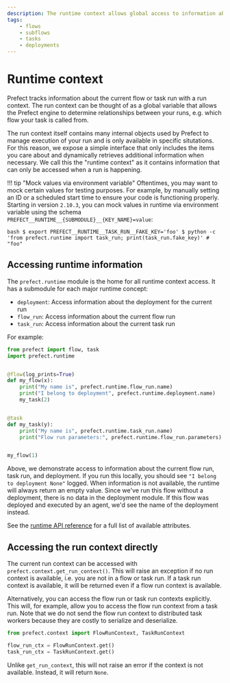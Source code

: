 ```yaml
---
description: The runtime context allows global access to information about the current run.
tags:
    - flows
    - subflows
    - tasks
    - deployments
---
```



# Runtime context

Prefect tracks information about the current flow or task run with a run context. The run context can be thought of as a global variable that allows the Prefect engine to determine relationships between your runs, e.g. which flow your task is called from.

The run context itself contains many internal objects used by Prefect to manage execution of your run and is only available in specific situtations. For this reason, we expose a simple interface that only includes the items you care about and dynamically retrieves additional information when necessary. We call this the "runtime context" as it contains information that can only be accessed when a run is happening.

!!! tip "Mock values via environment variable"
    Oftentimes, you may want to mock certain values for testing purposes.  For example, by manually setting an ID or a scheduled start time to ensure your code is functioning properly.  Starting in version `2.10.3`, you can mock values in runtime via environment variable using the schema `PREFECT__RUNTIME__{SUBMODULE}__{KEY_NAME}=value`:
    <div class="terminal">
    ```bash
    $ export PREFECT__RUNTIME__TASK_RUN__FAKE_KEY='foo'
    $ python -c 'from prefect.runtime import task_run; print(task_run.fake_key)' # "foo"
    ```
    </div>


## Accessing runtime information

The `prefect.runtime` module is the home for all runtime context access. It has a submodule for each major runtime concept:

- `deployment`: Access information about the deployment for the current run
- `flow_run`: Access information about the current flow run
- `task_run`: Access information about the current task run


For example:

```python
from prefect import flow, task
import prefect.runtime


@flow(log_prints=True)
def my_flow(x):
    print("My name is", prefect.runtime.flow_run.name)
    print("I belong to deployment", prefect.runtime.deployment.name)
    my_task(2)


@task
def my_task(y):
    print("My name is", prefect.runtime.task_run.name)
    print("Flow run parameters:", prefect.runtime.flow_run.parameters)


my_flow(1)
```

Above, we demonstrate access to information about the current flow run, task run, and deployment. If you run this locally, you should see `"I belong to deployment None"` logged. When information is not available, the runtime will always return an empty value. Since we've run this flow without a deployment, there is no data in the deployment module. If this flow was deployed and executed by an agent, we'd see the name of the deployment instead.

See the [runtime API reference](/api-ref/prefect/runtime/flow_run/) for a full list of available attributes.

## Accessing the run context directly

The current run context can be accessed with `prefect.context.get_run_context()`. This will raise an exception if no run context is available, i.e. you are not in a flow or task run. If a task run context is available, it will be returned even if a flow run context is available.

Alternatively, you can access the flow run or task run contexts explicitly. This will, for example, allow you to access the flow run context from a task run. Note that we do not send the flow run context to distributed task workers because they are costly to serialize and deserialize.

```python
from prefect.context import FlowRunContext, TaskRunContext

flow_run_ctx = FlowRunContext.get()
task_run_ctx = TaskRunContext.get()
```

Unlike `get_run_context`, this will not raise an error if the context is not available. Instead, it will return `None`.

